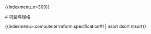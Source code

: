 {{indexmenu_n>300}}

\# 机型与规格

{{indexmenu>:compute:terraform:specification#1 | nsort dsort msort}}

